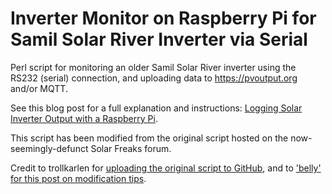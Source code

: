 Inverter Monitor on Raspberry Pi for Samil Solar River Inverter via Serial
=================================================================

Perl script for monitoring an older Samil Solar River inverter using the RS232 (serial) connection, and uploading data to https://pvoutput.org and/or MQTT.

See this blog post for a full explanation and instructions: [Logging Solar Inverter Output with a Raspberry Pi](https://lucascosti.com/blog/2017/08/logging-solar-inverter-output-with-a-raspberry-pi/).

This script has been modified from the original script hosted on the now-seemingly-defunct Solar Freaks forum.

Credit to trollkarlen for [uploading the original script to GitHub](https://github.com/trollkarlen/inverter_monitor), and to ['belly' for this post on modification tips](https://cqlug.linux.org.au/node/219).
